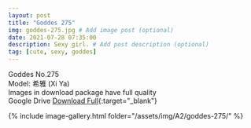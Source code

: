 ```yaml
---
layout: post
title: "Goddes 275"
img: goddes-275.jpg # Add image post (optional)
date: 2021-07-28 07:35:00
description: Sexy girl. # Add post description (optional)
tag: [cute, sexy, goddes]
---
```

Goddes No.275  
Model: 希雅 (Xi Ya)  
Images in download package have full quality                    
Google Drive [Download Full](http://gestyy.com/eoPJbl){:target="_blank"}

{% include image-gallery.html folder="/assets/img/A2/goddes-275/" %}
